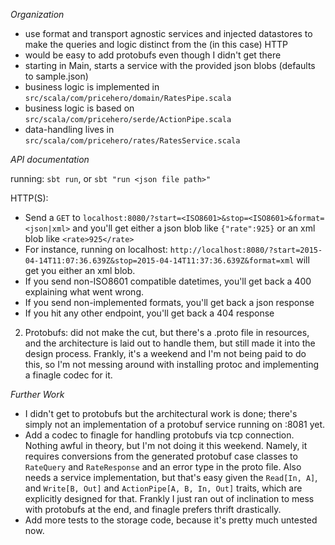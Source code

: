 *Organization*

* use format and transport agnostic services and injected datastores to make the queries and logic distinct from the (in this case) HTTP
* would be easy to add protobufs even though I didn't get there
* starting in Main, starts a service with the provided json blobs (defaults to sample.json)
* business logic is implemented in `src/scala/com/pricehero/domain/RatesPipe.scala`
* business logic is based on `src/scala/com/pricehero/serde/ActionPipe.scala`
* data-handling lives in `src/scala/com/pricehero/rates/RatesService.scala`

*API documentation*

running: `sbt run`, or `sbt "run <json file path>"`


HTTP(S):

* Send a `GET` to `localhost:8080/?start=<ISO8601>&stop=<ISO8601>&format=<json|xml>` and you'll get either a json blob like `{"rate":925}` or an xml blob like `<rate>925</rate>`
* For instance, running on localhost: `http://localhost:8080/?start=2015-04-14T11:07:36.639Z&stop=2015-04-14T11:37:36.639Z&format=xml` will get you either an xml blob.
* If you send non-ISO8601 compatible datetimes, you'll get back a 400 explaining what went wrong.
* If you send non-implemented formats, you'll get back a json response
* If you hit any other endpoint, you'll get back a 404 response

2. Protobufs: did not make the cut, but there's a .proto file in resources, and the architecture is laid out to handle them, but still made it into the design process. Frankly, it's a weekend and I'm not being paid to do this, so I'm not messing around with installing protoc and implementing a finagle codec for it.


*Further Work*

* I didn't get to protobufs but the architectural work is done; there's simply not an implementation of a protobuf service running on :8081 yet.
* Add a codec to finagle for handling protobufs via tcp connection. Nothing awful in theory, but I'm not doing it this weekend. Namely, it requires conversions from the generated protobuf case classes to `RateQuery` and `RateResponse` and an error type in the proto file. Also needs a service implementation, but that's easy given the `Read[In, A]`, and `Write[B, Out]` and `ActionPipe[A, B, In, Out]` traits, which are explicitly designed for that. Frankly I just ran out of inclination to mess with protobufs at the end, and finagle prefers thrift drastically.
* Add more tests to the storage code, because it's pretty much untested now.
